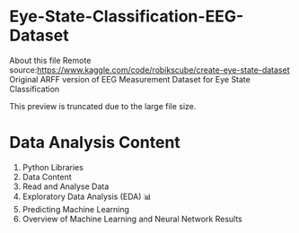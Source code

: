 # Eye-State-Classification-EEG-Dataset
About this file
Remote source:https://www.kaggle.com/code/robikscube/create-eye-state-dataset
Original ARFF version of EEG Measurement Dataset for Eye State Classification

This preview is truncated due to the large file size. 
#  Data Analysis Content
1. Python Libraries
2. Data Content
3. Read and Analyse Data
4. Exploratory Data Analysis (EDA) 📊 
5. Predicting Machine Learning
6. Overview of Machine Learning and Neural Network Results
